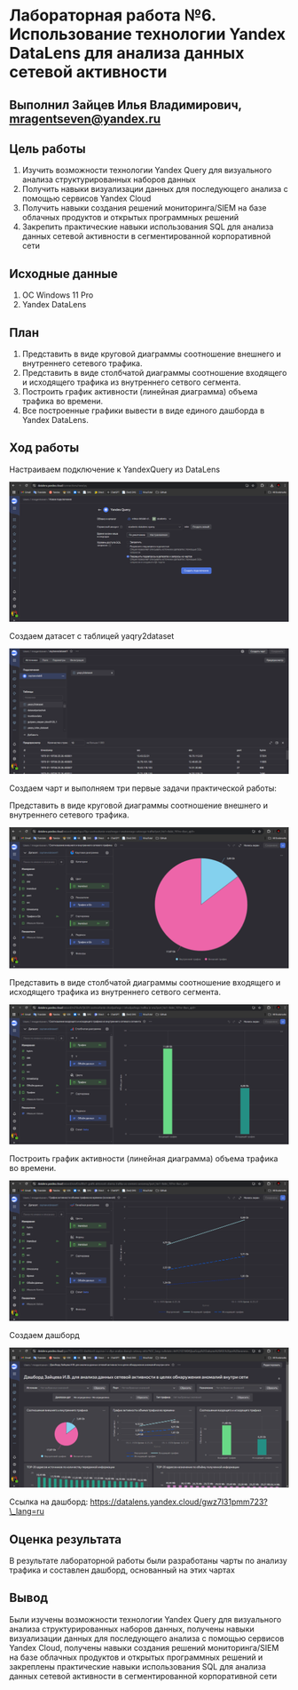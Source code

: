 

# Лабораторная работа №6. Использование технологии Yandex DataLens для анализа данных сетевой активности

## Выполнил Зайцев Илья Владимирович, mragentseven@yandex.ru

## Цель работы

1.  Изучить возможности технологии Yandex Query для визуального анализа
    структурированных наборов данных
2.  Получить навыки визуализации данных для последующего анализа с
    помощью сервисов Yandex Cloud
3.  Получить навыки создания решений мониторинга/SIEM на базе облачных
    продуктов и открытых программных решений
4.  Закрепить практические навыки использования SQL для анализа данных
    сетевой активности в сегментированной корпоративной сети

## Исходные данные

1.  ОС Windows 11 Pro
2.  Yandex DataLens

## План

1.  Представить в виде круговой диаграммы соотношение внешнего и
    внутреннего сетевого трафика.
2.  Представить в виде столбчатой диаграммы соотношение входящего и
    исходящего трафика из внутреннего сетвого сегмента.
3.  Построить график активности (линейная диаграмма) объема трафика во
    времени.
4.  Все построенные графики вывести в виде единого дашборда в Yandex
    DataLens.

## Ход работы

Настраиваем подключение к YandexQuery из DataLens

![](img/1.png)

Создаем датасет с таблицей yaqry2dataset

![](img/2.png)

Создаем чарт и выполняем три первые задачи практической работы:

Представить в виде круговой диаграммы соотношение внешнего и внутреннего
сетевого трафика.

![](img/3.png)

Представить в виде столбчатой диаграммы соотношение входящего и
исходящего трафика из внутреннего сетвого сегмента.

![](img/4.png)

Построить график активности (линейная диаграмма) объема трафика во
времени.

![](img/5.png)

Создаем дашборд

![](img/6.png)

Ссылка на дашборд: https://datalens.yandex.cloud/gwz7l31pmm723?\_lang=ru

## Оценка результата

В результате лабораторной работы были разработаны чарты по анализу
трафика и составлен дашборд, основанный на этих чартах

## Вывод

Были изучены возможности технологии Yandex Query для визуального анализа
структурированных наборов данных, получены навыки визуализации данных
для последующего анализа с помощью сервисов Yandex Cloud, получены
навыки создания решений мониторинга/SIEM на базе облачных продуктов и
открытых программных решений и закреплены практические навыки
использования SQL для анализа данных сетевой активности в
сегментированной корпоративной сети
